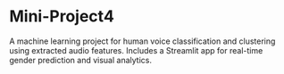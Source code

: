 # Mini-Project4
A machine learning project for human voice classification and clustering using extracted audio features.
Includes a Streamlit app for real-time gender prediction and visual analytics.
